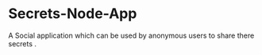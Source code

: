 # Secrets-Node-App

A Social application which can be used by anonymous users to share there secrets .
